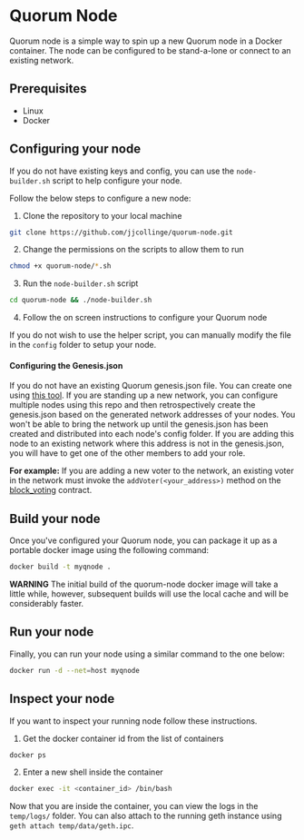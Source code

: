 # Quorum Node
Quorum node is a simple way to spin up a new Quorum node in a Docker container. The node can be configured to be stand-a-lone or connect to an existing network.

## Prerequisites
* Linux
* Docker

## Configuring your node
If you do not have existing keys and config, you can use the `node-builder.sh` script to help configure your node.

Follow the below steps to configure a new node:
1. Clone the repository to your local machine
```bash
git clone https://github.com/jjcollinge/quorum-node.git
```

2. Change the permissions on the scripts to allow them to run
```bash
chmod +x quorum-node/*.sh
```

3. Run the `node-builder.sh` script
```bash
cd quorum-node && ./node-builder.sh
```

4. Follow the on screen instructions to configure your Quorum node

If you do not wish to use the helper script, you can manually modify the file in the `config` folder to setup your node.

#### Configuring the Genesis.json
If you do not have an existing Quorum genesis.json file. You can create one using [this tool](https://github.com/davebryson/quorum-genesis). If you are standing up a new network, you can configure multiple nodes using this repo and then retrospectively create the genesis.json based on the generated network addresses of your nodes. You won't be able to bring the network up until the genesis.json has been created and distributed into each node's config folder.
If you are adding this node to an existing network where this address is not in the genesis.json, you will have to get one of the other members to add your role.

**For example:** If you are adding a new voter to the network, an existing voter in the network must invoke the `addVoter(<your_address>)` method on the [block_voting](https://github.com/jpmorganchase/quorum/blob/master/core/quorum/block_voting.sol) contract.

## Build your node
Once you've configured your Quorum node, you can package it up as a portable docker image using the following command:
```bash
docker build -t myqnode .
```
**WARNING** The initial build of the quorum-node docker image will take a little while, however, subsequent builds will use the local cache and will be considerably faster.

## Run your node
Finally, you can run your node using a similar command to the one below:
```bash
docker run -d --net=host myqnode
```

## Inspect your node
If you want to inspect your running node follow these instructions.
1. Get the docker container id from the list of containers
```bash
docker ps
```
2. Enter a new shell inside the container
```bash
docker exec -it <container_id> /bin/bash
```

Now that you are inside the container, you can view the logs in the `temp/logs/` folder. You can also attach to the running geth instance using `geth attach temp/data/geth.ipc`.



